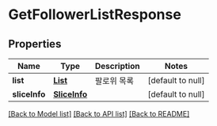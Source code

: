 # GetFollowerListResponse

## Properties

| Name          | Type                          | Description | Notes             |
|---------------|-------------------------------|-------------|-------------------|
| **list**      | [**List**](FollowDTO.md)      | 팔로위 목록      | [default to null] |
| **sliceInfo** | [**SliceInfo**](SliceInfo.md) |             | [default to null] |

[[Back to Model list]](../API#documentation-for-models) [[Back to API list]](../API#documentation-for-api-endpoints) [[Back to README]](../API)

